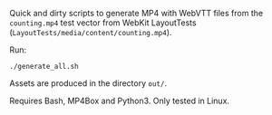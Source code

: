 Quick and dirty scripts to generate MP4 with WebVTT files from the `counting.mp4`
test vector from WebKit LayoutTests (`LayoutTests/media/content/counting.mp4`).

Run:

```
./generate_all.sh
```

Assets are produced in the directory `out/`.

Requires Bash, MP4Box and Python3. Only tested in Linux.